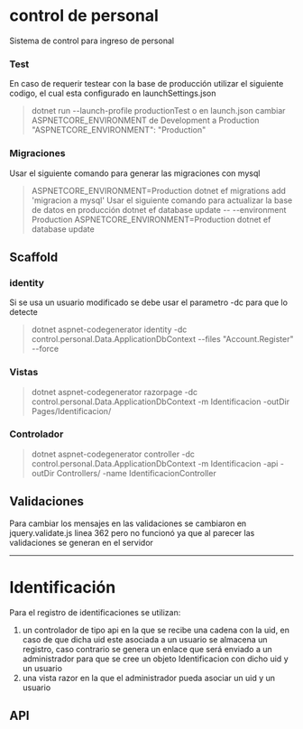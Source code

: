 # control de personal
Sistema de control para ingreso de personal
### Test
En caso de requerir testear con la base de producción utilizar el siguiente codigo, el cual esta configurado en launchSettings.json
>  dotnet run --launch-profile productionTest
o en launch.json cambiar ASPNETCORE_ENVIRONMENT de Development a Production
> "ASPNETCORE_ENVIRONMENT": "Production"
### Migraciones
Usar el siguiente comando para generar las migraciones con mysql
> ASPNETCORE_ENVIRONMENT=Production dotnet ef migrations add 'migracion a mysql'
Usar el siguiente comando para actualizar la base de datos en producción
> dotnet ef database update -- --environment Production
> ASPNETCORE_ENVIRONMENT=Production dotnet ef database update
## Scaffold 
### identity
Si se usa un usuario modificado se debe usar el parametro -dc para que lo detecte
> dotnet aspnet-codegenerator identity -dc control.personal.Data.ApplicationDbContext  --files "Account.Register" --force
### Vistas
> dotnet aspnet-codegenerator razorpage -dc control.personal.Data.ApplicationDbContext -m Identificacion -outDir Pages/Identificacion/ 
### Controlador
> dotnet aspnet-codegenerator controller -dc control.personal.Data.ApplicationDbContext -m Identificacion -api -outDir Controllers/ -name IdentificacionController
## Validaciones
Para cambiar los mensajes en las validaciones se cambiaron en jquery.validate.js linea 362 pero no funcionó ya que al parecer las validaciones se generan en el servidor 

----------
# Identificación
Para el registro de identificaciones se utilizan:
1.  un controlador de tipo api en la que se recibe una cadena con la uid, en caso de que dicha uid este asociada a un usuario se almacena un registro, caso contrario se genera un enlace que será enviado a un administrador para que se cree un objeto Identificacion con dicho uid y un usuario
2. una vista razor en la que el administrador pueda asociar un uid y un usuario
## API
